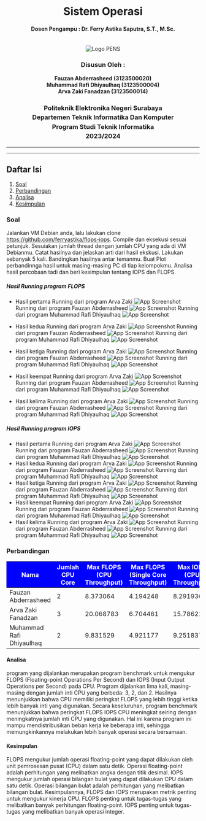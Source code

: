 <div align="center">
  <h1 style="text-align: center;font-weight: bold"><br>Sistem Operasi</h1>
  <h4 style="text-align: center;">Dosen Pengampu : Dr. Ferry Astika Saputra, S.T., M.Sc.</h4>
</div>
<br />
<div align="center">
  <img src="https://upload.wikimedia.org/wikipedia/id/4/44/Logo_PENS.png" alt="Logo PENS">
  <h3 style="text-align: center;">Disusun Oleh : </h3>
  <p style="text-align: center;">
    <strong>Fauzan Abderrasheed (3123500020) </strong><br>
    <strong>Muhammad Rafi Dhiyaulhaq (3123500004) </strong><br>
    <strong>Arva Zaki Fanadzan (3123500014)</strong>
  </p>
<h3 style="text-align: center;line-height: 1.5">Politeknik Elektronika Negeri Surabaya<br>Departemen Teknik Informatika Dan Komputer<br>Program Studi Teknik Informatika<br>2023/2024</h3>
  <hr><hr>
  </div>

  ## Daftar Isi
1. [Soal](#soal)
2. [Perbandingan](#perbandingan)
3. [Analisa](#analisa)
3. [Kesimpulan](#kesimpulan)
### Soal
Jalankan VM Debian anda, lalu lakukan clone https://github.com/ferryastika/flops-iops. Compile dan eksekusi sesuai petunjuk. Sesuiakan jumlah thread dengan jumlah CPU yang ada di VM Debianmu. Catat hasilnya dan jelaskan arti dari hasil ekskusi. Lakukan sebanyak 5 kali. Bandingkan hasilnya antar temanmu. Buat Plot perbandinnga hasil untuk masing-masing PC di tiap kelompokmu. Analisa hasil percobaan tadi dan beri kesimpulan tentang IOPS dan FLOPS.

##### Hasil Running program FLOPS
- Hasil pertama
Running dari program Arva Zaki
![App Screenshot](img/floparva1.jpg)
Running dari program Fauzan Abderrasheed
![App Screenshot](img/flopfauzan1.jpg)
Running dari program Muhammad Rafi Dhiyaulhaq
![App Screenshot](img/flopdhiya1.jpg)

- Hasil kedua
Running dari program Arva Zaki
![App Screenshot](img/floparva2.jpg)
Running dari program Fauzan Abderrasheed
![App Screenshot](img/flopfauzan2.jpg)
Running dari program Muhammad Rafi Dhiyaulhaq
![App Screenshot](img/flopdhiya2.jpg)

- Hasil ketiga
Running dari program Arva Zaki
![App Screenshot](img/floparva3.jpg)
Running dari program Fauzan Abderrasheed
![App Screenshot](img/flopfauzan3.jpg)
Running dari program Muhammad Rafi Dhiyaulhaq
![App Screenshot](img/flopdhiya3.jpg)

- Hasil keempat
Running dari program Arva Zaki
![App Screenshot](img/floparva4.jpg)
Running dari program Fauzan Abderrasheed
![App Screenshot](img/flopfauzan4.jpg)
Running dari program Muhammad Rafi Dhiyaulhaq
![App Screenshot](img/flopdhiya4.jpg)

- Hasil kelima
Running dari program Arva Zaki
![App Screenshot](img/floparva5.jpg)
Running dari program Fauzan Abderrasheed
![App Screenshot](img/flopfauzan5.jpg)
Running dari program Muhammad Rafi Dhiyaulhaq
![App Screenshot](img/flopdhiya5.jpg)


##### Hasil Running program IOPS
- Hasil pertama
Running dari program Arva Zaki
![App Screenshot](img/ioparva1.jpg)
Running dari program Fauzan Abderrasheed
![App Screenshot](img/iopfauzan1.jpg)
Running dari program Muhammad Rafi Dhiyaulhaq
![App Screenshot](img/iopdhiya1.jpg)
- Hasil kedua
Running dari program Arva Zaki
![App Screenshot](img/ioparva2.jpg)
Running dari program Fauzan Abderrasheed
![App Screenshot](img/iopfauzan2.jpg)
Running dari program Muhammad Rafi Dhiyaulhaq
![App Screenshot](img/iopdhiya2.jpg)
- Hasil ketiga
Running dari program Arva Zaki
![App Screenshot](img/ioparva3.jpg)
Running dari program Fauzan Abderrasheed
![App Screenshot](img/iopfauzan3.jpg)
Running dari program Muhammad Rafi Dhiyaulhaq
![App Screenshot](img/iopdhiya3.jpg)
- Hasil keempat
Running dari program Arva Zaki
![App Screenshot](img/ioparva4.jpg)
Running dari program Fauzan Abderrasheed
![App Screenshot](img/iopfauzan4.jpg)
Running dari program Muhammad Rafi Dhiyaulhaq
![App Screenshot](img/iopdhiya4.jpg)
- Hasil kelima
Running dari program Arva Zaki
![App Screenshot](img/ioparva5.jpg)
Running dari program Fauzan Abderrasheed
![App Screenshot](img/iopfauzan5.jpg)
Running dari program Muhammad Rafi Dhiyaulhaq
![App Screenshot](img/iopdhiya5.jpg)

### Perbandingan
<table>
<thead>
<tr>
  <th style="background-color: blue; color: white">Nama</th>
  <th style="background-color: blue; color: white">Jumlah CPU Core</th>
  <th style="background-color: blue; color: white">Max FLOPS (CPU Throughput)</th>
  <th style="background-color: blue; color: white">Max FLOPS (Single Core Throughput)</th>
  <th style="background-color: blue; color: white">Max IOPS (CPU Throughput)</th>
  <th style="background-color: blue; color: white">Max IOPS (Single Core Throughput)</th>
<tr>
</thead>
<tbody>
  <tr>
  <td>Fauzan Abderrasheed</td>
  <td>2</td>
  <td>8.373064</td>
  <td>4.194248</td>
  <td>8.291936</td>
  <td>4.153408</td>
  </tr>
   <tr>
  <td>Arva Zaki Fanadzan</td>
  <td>3</td>
  <td>20.068783</td>
  <td>6.704461</td>
  <td>15.786218</td>
  <td>5.274650</td>
  </tr>
   <tr>
  <td>Muhammad Rafi Dhiyaulhaq</td>
  <td>2</td>
  <td>9.831529</td>
  <td>4.921177</td>
  <td>9.251837</td>
  <td>4.626244</td>
  </tr>
</tbody>
</table>

#### Analisa
program yang dijalankan merupakan program benchmark untuk mengukur FLOPS (Floating-point Operations Per Second) dan IOPS (Input Output Operations per Second) pada CPU. Program dijalankan lima kali, masing-masing dengan jumlah inti CPU yang berbeda: 3, 2, dan 2. Hasilnya menunjukkan bahwa CPU memiliki peringkat FLOPS yang lebih tinggi ketika lebih banyak inti yang digunakan.
Secara keseluruhan, program benchmark menunjukkan bahwa peringkat FLOPS IOPS CPU meningkat seiring dengan meningkatnya jumlah inti CPU yang digunakan. Hal ini karena program ini mampu mendistribusikan beban kerja ke beberapa inti, sehingga memungkinkannya melakukan lebih banyak operasi secara bersamaan.

#### Kesimpulan
FLOPS mengukur jumlah operasi floating-point yang dapat dilakukan oleh unit pemrosesan pusat (CPU) dalam satu detik. Operasi floating-point adalah perhitungan yang melibatkan angka dengan titik desimal.
IOPS mengukur jumlah operasi bilangan bulat yang dapat dilakukan CPU dalam satu detik. Operasi bilangan bulat adalah perhitungan yang melibatkan bilangan bulat.
Kesimpulannya, FLOPS dan IOPS merupakan metrik penting untuk mengukur kinerja CPU. FLOPS penting untuk tugas-tugas yang melibatkan banyak perhitungan floating-point. IOPS penting untuk tugas-tugas yang melibatkan banyak operasi integer.